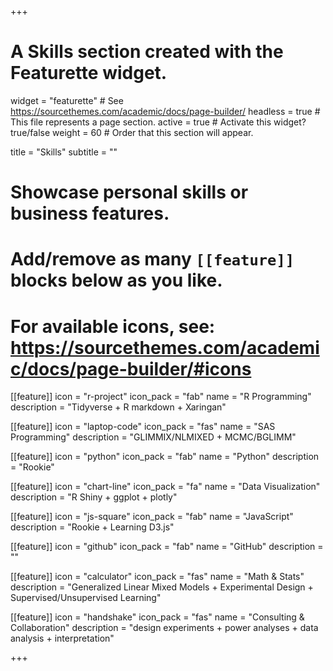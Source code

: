 +++
# A Skills section created with the Featurette widget.
widget = "featurette"  # See https://sourcethemes.com/academic/docs/page-builder/
headless = true  # This file represents a page section.
active = true  # Activate this widget? true/false
weight = 60  # Order that this section will appear.

title = "Skills"
subtitle = ""

# Showcase personal skills or business features.
# 
# Add/remove as many `[[feature]]` blocks below as you like.
# 
# For available icons, see: https://sourcethemes.com/academic/docs/page-builder/#icons

[[feature]]
  icon = "r-project"
  icon_pack = "fab"
  name = "R Programming"
  description = "Tidyverse + R markdown + Xaringan"

[[feature]]
  icon = "laptop-code"
  icon_pack = "fas"
  name = "SAS Programming"
  description = "GLIMMIX/NLMIXED + MCMC/BGLIMM"  

[[feature]]
  icon = "python"
  icon_pack = "fab"
  name = "Python"
  description = "Rookie" 
  
[[feature]]
  icon = "chart-line"
  icon_pack = "fa"
  name = "Data Visualization"
  description = "R Shiny + ggplot + plotly"
  
[[feature]]
  icon = "js-square"
  icon_pack = "fab"
  name = "JavaScript"
  description = "Rookie + Learning D3.js"
  
[[feature]]
  icon = "github"
  icon_pack = "fab"
  name = "GitHub"
  description = ""
  
[[feature]]
  icon = "calculator"
  icon_pack = "fas"
  name = "Math & Stats"
  description = "Generalized Linear Mixed Models + Experimental Design + Supervised/Unsupervised Learning"
  
[[feature]]
  icon = "handshake"
  icon_pack = "fas"
  name = "Consulting & Collaboration"
  description = "design experiments + power analyses + data analysis + interpretation"

+++
